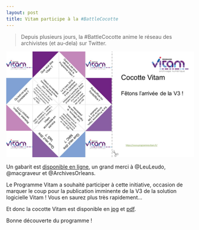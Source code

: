 ```yaml
---
layout: post
title: Vitam participe à la #BattleCocotte
---
```

> Depuis plusieurs jours, la #BattleCocotte anime le réseau des archivistes (et au-dela) sur Twitter.

![Logos](/public/images/Vitam_cocotte.jpg)

Un gabarit est [disponible en ligne](https://framagit.org/Mac_Graveur/cocottes_archives/-/blob/master/template_cocotte.ppt), un grand merci à @LeuLeudo, @macgraveur et @ArchivesOrleans.

Le Programme Vitam a souhaité participer à cette initiative, occasion de marquer le coup pour la publication imminente de la V3 de la solution logicielle Vitam !
Vous en saurez plus très rapidement...

Et donc la cocotte Vitam est disponible en [jpg](/public/images/Vitam_cocotte.jpg) et [pdf](/ressources/RefCourant/Vitam_cocotte.pdf).

Bonne découverte du programme !